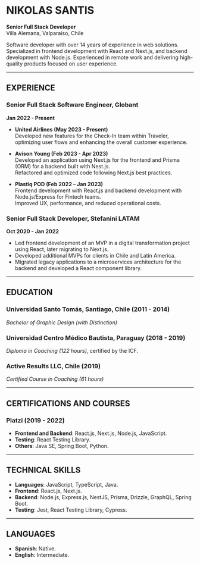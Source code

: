# NIKOLAS SANTIS
**Senior Full Stack Developer**  
Villa Alemana, Valparaíso, Chile  

Software developer with over 14 years of experience in web solutions. Specialized in frontend development with React and Next.js, and backend development with Node.js. Experienced in remote work and delivering high-quality products focused on user experience.

---

## EXPERIENCE

### **Senior Full Stack Software Engineer, Globant**  
**Jan 2022 - Present**  

- **United Airlines (May 2023 - Present)**  
  Developed new features for the Check-In team within Traveler, optimizing user flows and enhancing the overall customer experience.

- **Avison Young (Feb 2023 - Apr 2023)**  
  Developed an application using Next.js for the frontend and Prisma (ORM) for a backend built with Nest.js.  
  Refactored and optimized code following Next.js best practices.

- **Plastiq POD (Feb 2022 – Jan 2023)**  
  Frontend development with React.js and backend development with Node.js/Express for Fintech teams.  
  Improved UX, performance, and reduced operational costs.

### **Senior Full Stack Developer, Stefanini LATAM**  
**Oct 2020 - Jan 2022**  

- Led frontend development of an MVP in a digital transformation project using React, later migrating to Next.js.
- Developed additional MVPs for clients in Chile and Latin America.
- Migrated legacy applications to a microservices architecture for the backend and developed a React component library.

---

## EDUCATION

### **Universidad Santo Tomás, Santiago, Chile (2011 - 2014)**  
*Bachelor of Graphic Design (with Distinction)*

### **Universidad Centro Médico Bautista, Paraguay (2018 - 2019)**  
*Diploma in Coaching (122 hours)*, certified by the ICF.

### **Active Results LLC, Chile (2019)**  
*Certified Course in Coaching (61 hours)*

---

## CERTIFICATIONS AND COURSES

### **Platzi (2019 - 2022)**  
- **Frontend and Backend**: React.js, Next.js, Node.js, JavaScript.
- **Testing**: React Testing Library.
- **Others**: Java SE, Spring Boot, Python.

---

## TECHNICAL SKILLS

- **Languages**: JavaScript, TypeScript, Java.
- **Frontend**: React.js, Next.js.
- **Backend**: Node.js, Express.js, NestJS, Prisma, Drizzle, GraphQL, Spring Boot.
- **Testing**: Jest, React Testing Library, Cypress.

---

## LANGUAGES

- **Spanish**: Native.
- **English**: Intermediate.
